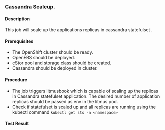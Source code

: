 ### Cassandra Scaleup.

#### Description

This job will scale up the applications replicas in cassandra statefulset .

#### Prerequisites

- The OpenShift cluster should be ready.
- OpenEBS should be deployed.
- cStor pool and storage class should be created.
- Cassandra should be deployed in cluster.

#### Procedure

- The job triggers litmusbook which is capable of scaling up the replicas in Cassandra statefulset application. The desired number of application replicas should be passed as env in the litmus pod.
- Check if statefulset is scaled up and all replicas are running using the kubectl command `kubectl get sts -n <namespace>`

#### Test Result

